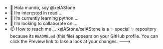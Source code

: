 - 👋 Hola mundo, soy @xelAStone
- 👀 I’m interested in read ...
- 🌱 I’m currently learning python ...
- 💞️ I’m looking to collaborate on ...
- 📫 How to reach me ...
xelAStone/xelAStone is a ✨ special ✨ repository because its `README.md` (this file) appears on your GitHub profile.
You can click the Preview link to take a look at your changes.
--->
